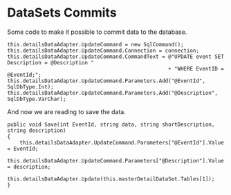 DataSets Commits
================

Some code to make it possible to commit data to the database.

``` {.csharpcode}
this.detailsDataAdapter.UpdateCommand = new SqlCommand();
this.detailsDataAdapter.UpdateCommand.Connection = connection;
this.detailsDataAdapter.UpdateCommand.CommandText = @"UPDATE event SET Description = @Description "
                                                    + "WHERE EventID = @EventId;";
this.detailsDataAdapter.UpdateCommand.Parameters.Add("@EventId", SqlDbType.Int);
this.detailsDataAdapter.UpdateCommand.Parameters.Add("@Description", SqlDbType.VarChar);
```

And now we are reading to save the data.

``` {.csharpcode}
public void Save(int EventId, string data, string shortDescription, string description)
{
    this.detailsDataAdapter.UpdateCommand.Parameters["@EventId"].Value = EventId; 
    this.detailsDataAdapter.UpdateCommand.Parameters["@Description"].Value = description; 
    this.detailsDataAdapter.Update(this.masterDetailDataSet.Tables[1]);    
}
```

